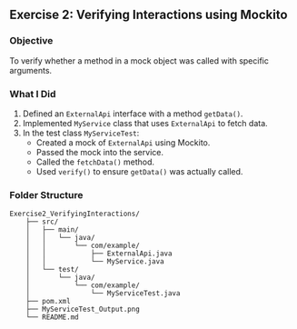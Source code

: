 ## Exercise 2: Verifying Interactions using Mockito

### Objective
To verify whether a method in a mock object was called with specific arguments.

### What I Did
1. Defined an `ExternalApi` interface with a method `getData()`.
2. Implemented `MyService` class that uses `ExternalApi` to fetch data.
3. In the test class `MyServiceTest`:
    - Created a mock of `ExternalApi` using Mockito.
    - Passed the mock into the service.
    - Called the `fetchData()` method.
    - Used `verify()` to ensure `getData()` was actually called.

### Folder Structure

```
Exercise2_VerifyingInteractions/
    ├── src/
    │   ├── main/
    │   │   └── java/
    │   │       └── com/example/
    │   │           ├── ExternalApi.java
    │   │           └── MyService.java
    │   └── test/
    │       └── java/
    │           └── com/example/
    │               └── MyServiceTest.java
    ├── pom.xml
    ├── MyServiceTest_Output.png
    └── README.md
```